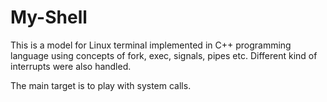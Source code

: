 # My-Shell
This is a model for Linux terminal implemented in C++ programming language using concepts of fork, exec, signals, pipes etc. Different kind of interrupts were also handled. <br>

The main target is to play with system calls.
